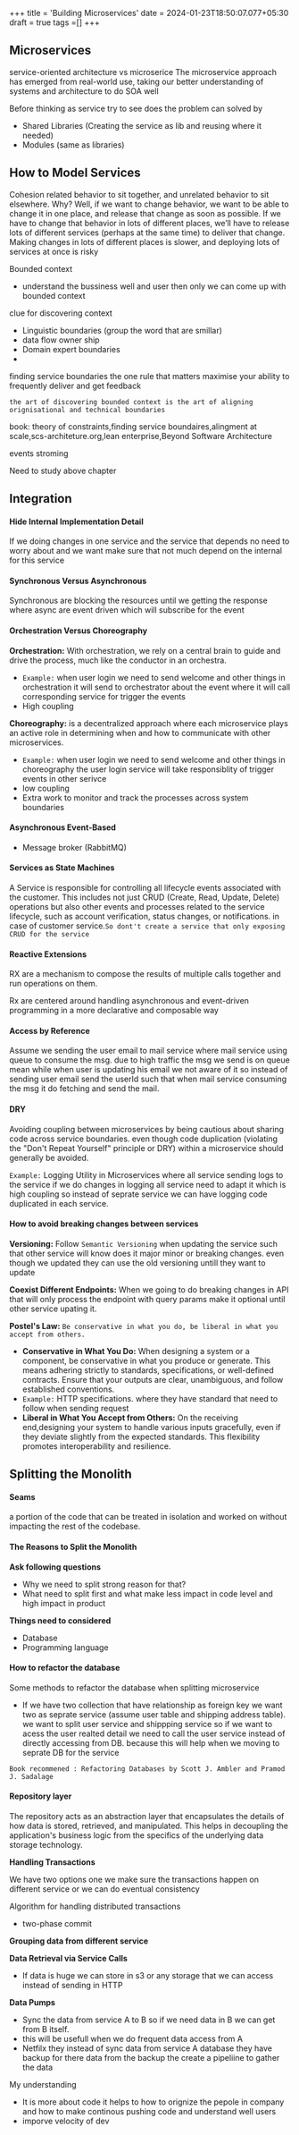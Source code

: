 +++
title = 'Building Microservices'
date = 2024-01-23T18:50:07.077+05:30
draft = true
tags =[]
+++ 

## Microservices

service-oriented architecture vs microserice
The microservice approach has emerged from real-world use, taking our better 
understanding of systems and architecture to do SOA well

Before thinking as service try to see does the problem can solved by
- Shared Libraries (Creating the service as lib and reusing where it needed)
- Modules (same as libraries)


## How to Model Services

Cohesion 
 related behavior to sit together, and unrelated behavior to sit elsewhere. Why?
Well, if we want to change behavior, we want to be able to change it in one place, and release that change as soon as possible. If we have to change that behavior in lots of different places, we’ll have to release lots of different services (perhaps at the same time) to deliver that change. Making changes in lots of different places is slower, and deploying lots of services at once is risky

Bounded context
- understand the bussiness well and user then only we can come up with bounded context

clue for discovering context
- Linguistic boundaries (group the word that are smillar)
- data flow owner ship
- Domain expert boundaries
- 

finding service boundaries the one rule that matters maximise your ability to frequently deliver and get feedback

`the art of discovering bounded context is the art of aligning orignisational and technical boundaries`


book: theory of constraints,finding service boundaires,alingment at scale,scs-architeture.org,lean enterprise,Beyond Software Architecture

events stroming

Need to study above chapter

## Integration

#### Hide Internal Implementation Detail

If we doing changes in one service and the service that depends no need to worry about and we want make sure that not much depend on the internal for this service
#### Synchronous Versus Asynchronous

Synchronous are blocking the resources until we getting the response where async are event driven which will subscribe for the event
#### Orchestration Versus Choreography

 **Orchestration:** With orchestration, we rely on a central brain to guide and drive the process, much like the conductor in an orchestra.
- `Example:` when user login we need to send welcome and other things in orchestration it will send to orchestrator about the event where it will call corresponding service for trigger the events
- High coupling 

**Choreography:** is a decentralized approach where each microservice plays an active role in determining when and how to communicate with other microservices.
- `Example:` when user login we need to send welcome and other things in choreography the user login service will take responsiblity of trigger events in other serivce
- low coupling
- Extra work to monitor and track the processes across system boundaries

#### Asynchronous Event-Based
- Message broker (RabbitMQ)

#### Services as State Machines

A Service is responsible for controlling all lifecycle events associated with the customer. This includes not just CRUD (Create, Read, Update, Delete) operations but also other events and processes related to the service lifecycle, such as account verification, status changes, or notifications. in case of customer service.`So dont't create a service that only exposing CRUD for the service`

#### Reactive Extensions

RX are a mechanism to compose the results of multiple calls together and run operations on them.

Rx are centered around handling asynchronous and event-driven programming in a more declarative and composable way

#### Access by Reference

Assume we sending the user email to mail service where mail service using queue to consume the msg. due to high traffic the msg we send is on queue mean while when user is updating his email we not aware of it so instead of sending user email send the userId such that when mail service consuming the msg it do fetching and send the mail.

#### DRY

Avoiding coupling between microservices by being cautious about sharing code across service boundaries. even though code duplication (violating the "Don't Repeat Yourself" principle or DRY) within a microservice should generally be avoided.

`Example:` Logging Utility in Microservices where all service sending logs to the service if we do changes in logging all service need to adapt it which is high coupling so instead of seprate service we can have logging code duplicated in each service.

#### How to avoid breaking changes between services

**Versioning:**  Follow `Semantic Versioning` when updating the service such that other service will know does it major minor or breaking changes. even though we updated they can use the old versioning untill they want to update

**Coexist Different Endpoints:** When we going to do breaking changes in API that will only process the endpoint with query params make it optional until other service upating it.

 **Postel's Law:** `Be conservative in what you do, be liberal in what you accept from others.`

- **Conservative in What You Do:** When designing a system or a component, be conservative in what you produce or generate. This means adhering strictly to standards, specifications, or well-defined contracts. Ensure that your outputs are clear, unambiguous, and follow established conventions.
- `Example:` HTTP specifications. where they have standard that need to follow when sending request
- **Liberal in What You Accept from Others:** On the receiving end,designing your system to handle various inputs gracefully, even if they deviate slightly from the expected standards. This flexibility promotes interoperability and resilience.

## Splitting the Monolith

#### Seams
a portion of the code that can be treated in isolation and worked on without impacting the rest of the codebase.

#### The Reasons to Split the Monolith

**Ask following questions** 

- Why we need to split strong reason for that?
- What need to split first and what make less impact in code level and high impact in product

**Things need to considered**
 - Database
 - Programming language


#### How to refactor the database

Some methods to refactor the database when splitting microservice 

- If we have two collection that have relationship as foreign key we want two as seprate service (assume user table and shipping address table). we want to split user service and shippping service so if we want to acess the user realted detail we need to call the user service instead of directly accessing from DB. because this will help when we moving to seprate DB for the service

`Book recommened : Refactoring Databases by Scott J. Ambler and Pramod J. Sadalage`
#### Repository layer

The repository acts as an abstraction layer that encapsulates the details of how data is stored, retrieved, and manipulated. This helps in decoupling the application's business logic from the specifics of the underlying data storage technology.

**Handling Transactions**

We have two options one we make sure the transactions happen on different service or we can do eventual consistency 

Algorithm for handling distributed transactions
- two-phase commit

**Grouping data from different service**

**Data Retrieval via Service Calls**
- If data is huge we can store in s3 or any storage that we can access  instead of sending in HTTP

**Data Pumps** 
- Sync the data from service A to B so if we need data in B we can get from B itself. 
- this will be usefull when we do frequent data access from A
- Netfilx they instead of sync data from service A database they have backup for there data from the backup the create a pipeliine to gather the data




My understanding
- It is more about code it helps to how to orignize the pepole in company and how to make continous pushing code and understand well users
- imporve velocity of dev 